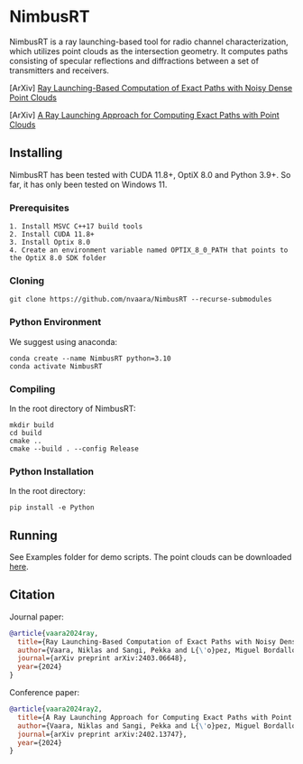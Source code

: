 # NimbusRT

NimbusRT is a ray launching-based tool for radio channel characterization, which utilizes point clouds as the intersection geometry. It computes paths consisting of specular reflections and diffractions between a set of transmitters and receivers.

[ArXiv] [Ray Launching-Based Computation of Exact Paths with Noisy Dense Point Clouds
](https://arxiv.org/abs/2403.06648)

[ArXiv] [A Ray Launching Approach for Computing Exact Paths with Point Clouds](https://arxiv.org/abs/2402.13747)

## Installing


NimbusRT has been tested with CUDA 11.8+, OptiX 8.0 and Python 3.9+.
So far, it has only been tested on Windows 11.

### Prerequisites
```
1. Install MSVC C++17 build tools
2. Install CUDA 11.8+
3. Install Optix 8.0
4. Create an environment variable named OPTIX_8_0_PATH that points to the OptiX 8.0 SDK folder
```

### Cloning
```shell
git clone https://github.com/nvaara/NimbusRT --recurse-submodules
```

### Python Environment

We suggest using anaconda:
```shell
conda create --name NimbusRT python=3.10
conda activate NimbusRT
```

### Compiling
In the root directory of NimbusRT:
```shell
mkdir build
cd build
cmake ..
cmake --build . --config Release
```

### Python Installation

In the root directory:
```shell
pip install -e Python
```

## Running

See Examples folder for demo scripts. The point clouds can be downloaded [here](https://drive.google.com/drive/folders/1X8U4hZziVi5zpp93a1eYDvXLJL8103ZY).

## Citation
Journal paper:
```bibtex
@article{vaara2024ray,
  title={Ray Launching-Based Computation of Exact Paths with Noisy Dense Point Clouds},
  author={Vaara, Niklas and Sangi, Pekka and L{\'o}pez, Miguel Bordallo and Heikkil{\"a}, Janne},
  journal={arXiv preprint arXiv:2403.06648},
  year={2024}
}
```
Conference paper:
```bibtex
@article{vaara2024ray2,
  title={A Ray Launching Approach for Computing Exact Paths with Point Clouds},
  author={Vaara, Niklas and Sangi, Pekka and L{\'o}pez, Miguel Bordallo and Heikkil{\"a}, Janne},
  journal={arXiv preprint arXiv:2402.13747},
  year={2024}
}
```
